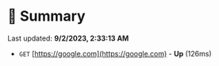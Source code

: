 # 📖 Summary
Last updated: **9/2/2023, 2:33:13 AM**

- `GET` [https://google.com](https://google.com) - **Up** (126ms)
